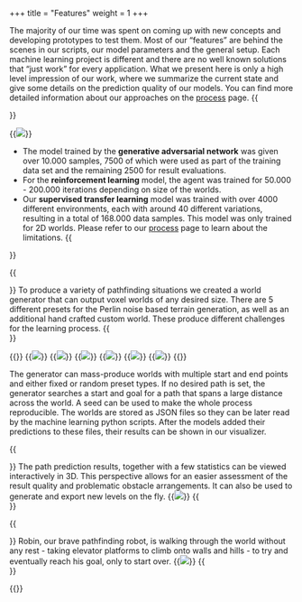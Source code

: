 +++
title = "Features"
weight = 1
+++

<style type="text/css">
    .nomargin > figure{ margin: 0; }
    .nomargin > figure > img{ margin: 0; }
</style>

The majority of our time was spent on coming up with new concepts and developing prototypes to test them. Most of our “features” are behind the scenes in our scripts, our model parameters and the general setup. Each machine learning project is different and there are no well known solutions that “just work” for every application. What we present here is only a high level impression of our work, where we summarize the current state and give some details on the prediction quality of our models. You can find more detailed information about our approaches on the <a href="/ws20/master/m3-deep-3d-pathfinding/process">process</a> page.
{{<section title="Result comparison">}}
<div class="nomargin">
{{<image src="results_table.jpg">}}
</div>

- The model trained by the **generative adversarial network** was given over 10.000 samples, 7500 of which were used as part of the training data set and the remaining 2500 for result evaluations.
- For the **reinforcement learning** model, the agent was trained for 50.000 - 200.000 iterations depending on size of the worlds.
- Our **supervised transfer learning** model was trained with over 4000 different environments, each with around 40 different variations, resulting in a total of 168.000 data samples. This model was only trained for 2D worlds. Please refer to our <a href="/ws20/master/m3-deep-3d-pathfinding/process">process</a> page to learn about the limitations.
{{</section >}}

{{<section title="World Generator">}}
To produce a variety of pathfinding situations we created a world generator that can output voxel worlds of any desired size. There are 5 different presets for the Perlin noise based terrain generation, as well as an additional hand crafted custom world. These produce different challenges for the learning process.
{{</section >}}

{{<gallery>}}
{{<image src="noise_10x5x5_42.png" caption="Noise">}}
{{<image src="canyon_10x3x10_37.png" caption="Canyon">}}
{{<image src="Maze_10x1x10_99999.png" caption="Maze">}}
{{<image src="hills_50x5x50_42.jpg" caption="Hills">}}
{{<image src="smallhills_50x1x50_1495.jpg" caption="Small hills">}}
{{<image src="maze_custom.jpg" caption="Custom">}}
{{</gallery>}}

The generator can mass-produce worlds with multiple start and end points and either fixed or random preset types. If no desired path is set, the generator searches a start and goal for a path that spans a large distance across the world. A seed can be used to make the whole process reproducible. The worlds are stored as JSON files so they can be later read by the machine learning python scripts. After the models added their predictions to these files, their results can be shown in our visualizer.

{{<section title="Visualizer">}}
The path prediction results, together with a few statistics can be viewed interactively in 3D. This perspective allows for an easier assessment of the result quality and problematic obstacle arrangements. It can also be used to generate and export new levels on the fly.
{{<image src="visualizer.jpg" caption="Result data visualizer">}}
{{</section >}}

{{<section title="Robin the Robot">}}
Robin, our brave pathfinding robot, is walking through the world without any rest - taking elevator platforms to climb onto walls and hills - to try and eventually reach his goal, only to start over.
{{<image src="robo.gif" caption="Meet robin">}}
{{</section >}}

{{<mediathek id="5eb8ccf59b8369ab57e1fa40e756c4be" title="Result demonstration">}}